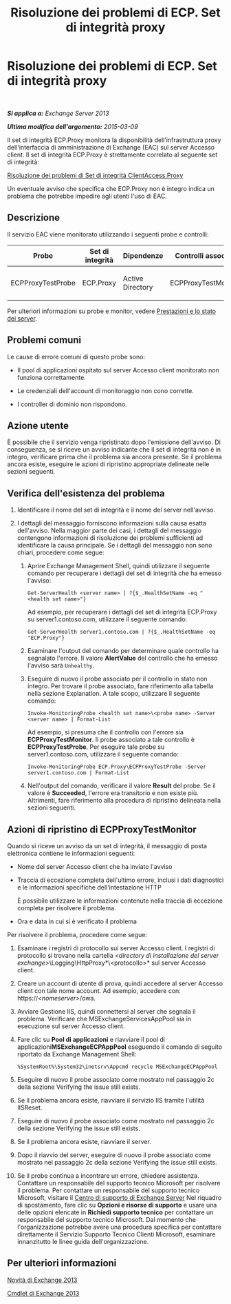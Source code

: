 ﻿---
title: Risoluzione dei problemi di ECP. Set di integrità proxy
TOCTitle: Risoluzione dei problemi di ECP. Set di integrità proxy
ms:assetid: f2289f81-56cb-40b5-9108-8782976cccc8
ms:mtpsurl: https://technet.microsoft.com/it-it/library/ms.exch.scom.ecp.proxy(v=EXCHG.150)
ms:contentKeyID: 53275557
ms.date: 03/07/2017
mtps_version: v=EXCHG.150
ms.translationtype: MT
---

# Risoluzione dei problemi di ECP. Set di integrità proxy

 

_**Si applica a:** Exchange Server 2013_

_**Ultima modifica dell'argomento:** 2015-03-09_

Il set di integrità ECP.Proxy monitora la disponibilità dell'infrastruttura proxy dell'interfaccia di amministrazione di Exchange (EAC) sul server Accesso client. Il set di integrità ECP.Proxy è strettamente correlato al seguente set di integrità:

[Risoluzione dei problemi di Set di integrità ClientAccess.Proxy](troubleshooting-clientaccess-proxy-health-set.md)

Un eventuale avviso che specifica che ECP.Proxy non è integro indica un problema che potrebbe impedire agli utenti l'uso di EAC.

## Descrizione

Il servizio EAC viene monitorato utilizzando i seguenti probe e controlli:


<table>
<colgroup>
<col style="width: 25%" />
<col style="width: 25%" />
<col style="width: 25%" />
<col style="width: 25%" />
</colgroup>
<thead>
<tr class="header">
<th>Probe</th>
<th>Set di integrità</th>
<th>Dipendenze</th>
<th>Controlli associati</th>
</tr>
</thead>
<tbody>
<tr class="odd">
<td><p>ECPProxyTestProbe</p></td>
<td><p>ECP.Proxy</p></td>
<td><p>Active Directory</p></td>
<td><p>ECPProxyTestMonitor</p></td>
</tr>
</tbody>
</table>


Per ulteriori informazioni su probe e monitor, vedere [Prestazioni e lo stato dei server](https://technet.microsoft.com/it-it/library/jj150551\(v=exchg.150\)).

## Problemi comuni

Le cause di errore comuni di questo probe sono:

  - Il pool di applicazioni ospitato sul server Accesso client monitorato non funziona correttamente.

  - Le credenziali dell'account di monitoraggio non cono corrette.

  - I controller di dominio non rispondono.

## Azione utente

È possibile che il servizio venga ripristinato dopo l'emissione dell'avviso. Di conseguenza, se si riceve un avviso indicante che il set di integrità non è in integro, verificare prima che il problema sia ancora presente. Se il problema ancora esiste, eseguire le azioni di ripristino appropriate delineate nelle sezioni seguenti.

## Verifica dell'esistenza del problema

1.  Identificare il nome del set di integrità e il nome del server nell'avviso.

2.  I dettagli del messaggio forniscono informazioni sulla causa esatta dell'avviso. Nella maggior parte dei casi, i dettagli del messaggio contengono informazioni di risoluzione dei problemi sufficienti ad identificare la causa principale. Se i dettagli del messaggio non sono chiari, procedere come segue:
    
    1.  Aprire Exchange Management Shell, quindi utilizzare il seguente comando per recuperare i dettagli del set di integrità che ha emesso l'avviso:
        
            Get-ServerHealth <server name> | ?{$_.HealthSetName -eq "<health set name>"}
        
        Ad esempio, per recuperare i dettagli del set di integrità ECP.Proxy su server1.contoso.com, utilizzare il seguente comando:
        
            Get-ServerHealth server1.contoso.com | ?{$_.HealthSetName -eq "ECP.Proxy"}
    
    2.  Esaminare l'output del comando per determinare quale controllo ha segnalato l'errore. Il valore **AlertValue** del controllo che ha emesso l'avviso sarà `Unhealthy`.
    
    3.  Eseguire di nuovo il probe associato per il controllo in stato non integro. Per trovare il probe associato, fare riferimento alla tabella nella sezione Explanation. A tale scopo, utilizzare il seguente comando:
        
            Invoke-MonitoringProbe <health set name>\<probe name> -Server <server name> | Format-List
        
        Ad esempio, si presuma che il controllo con l'errore sia **ECPProxyTestMonitor**. Il probe associato a tale controllo è **ECPProxyTestProbe**. Per eseguire tale probe su server1.contoso.com, utilizzare il seguente comando:
        
            Invoke-MonitoringProbe ECP.Proxy\ECPProxyTestProbe -Server server1.contoso.com | Format-List
    
    4.  Nell'output del comando, verificare il valore **Result** del probe. Se il valore è **Succeeded**, l'errore era transitorio e non esiste più. Altrimenti, fare riferimento alla procedura di ripristino delineata nella sezioni seguenti.

## Azioni di ripristino di ECPProxyTestMonitor

Quando si riceve un avviso da un set di integrità, il messaggio di posta elettronica contiene le informazioni seguenti:

  - Nome del server Accesso client che ha inviato l'avviso

  - Traccia di eccezione completa dell'ultimo errore, inclusi i dati diagnostici e le informazioni specifiche dell'intestazione HTTP
    
    È possibile utilizzare le informazioni contenute nella traccia di eccezione completa per risolvere il problema.

  - Ora e data in cui si è verificato il problema

Per risolvere il problema, procedere come segue:

1.  Esaminare i registri di protocollo sui server Accesso client. I registri di protocollo si trovano nella cartella *\<directory di installazione del server exchange\>*\\Logging\\HttpProxy*\\\<protocollo\>* sul server Accesso client.

2.  Creare un account di utente di prova, quindi accedere al server Accesso client con tale nome account. Ad esempio, accedere con: https://*\<nomeserver\>*/owa.

3.  Avviare Gestione IIS, quindi connettersi al server che segnala il problema. Verificare che MSExchangeServicesAppPool sia in esecuzione sul server Accesso client.

4.  Fare clic su **Pool di applicazioni** e riavviare il pool di applicazioni**MSExchangeECPAppPool** eseguendo il comando di seguito riportato da Exchange Management Shell:
    
        %SystemRoot%\System32\inetsrv\Appcmd recycle MSExchangeECPAppPool

5.  Eseguire di nuovo il probe associato come mostrato nel passaggio 2c della sezione Verifying the issue still exists.

6.  Se il problema ancora esiste, riavviare il servizio IIS tramite l'utilità IISReset.

7.  Eseguire di nuovo il probe associato come mostrato nel passaggio 2c della sezione Verifying the issue still exists.

8.  Se il problema ancora esiste, riavviare il server.

9.  Dopo il riavvio del server, eseguire di nuovo il probe associato come mostrato nel passaggio 2c della sezione Verifying the issue still exists.

10. Se il probe continua a incontrare un errore, chiedere assistenza. Contattare un responsabile del supporto tecnico Microsoft per risolvere il problema. Per contattare un responsabile del supporto tecnico Microsoft, visitare il [Centro di supporto di Exchange Server](https://go.microsoft.com/fwlink/p/?linkid=180809) Nel riquadro di spostamento, fare clic su **Opzioni e risorse di supporto** e usare una delle opzioni elencate in **Richiedi supporto tecnico** per contattare un responsabile del supporto tecnico Microsoft. Dal momento che l'organizzazione potrebbe avere una procedura specifica per contattare direttamente il Servizio Supporto Tecnico Clienti Microsoft, esaminare innanzitutto le linee guida dell'organizzazione.

## Per ulteriori informazioni

[Novità di Exchange 2013](https://technet.microsoft.com/it-it/library/jj150540\(v=exchg.150\))

[Cmdlet di Exchange 2013](https://technet.microsoft.com/it-it/library/bb124413\(v=exchg.150\))

